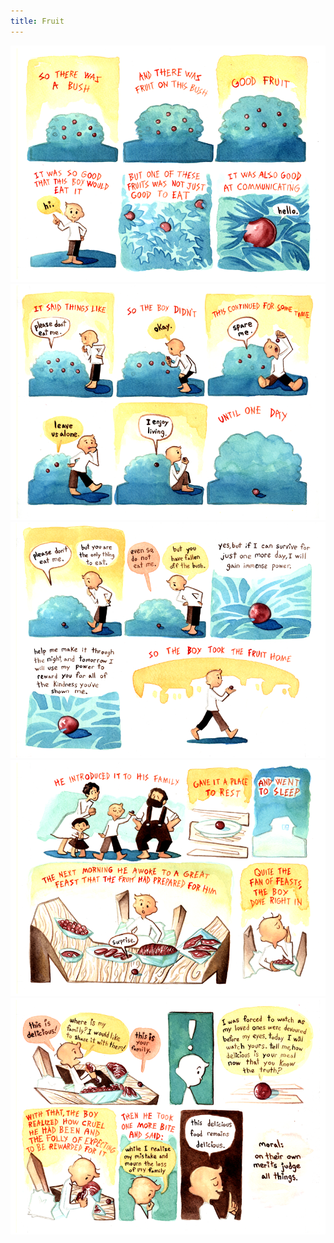 ```yaml
---
title: Fruit
---
```


![](fruit1.png)
![](fruit2.png)
![](fruit3.png)
![](fruit4.png)
![](fruit5.png)